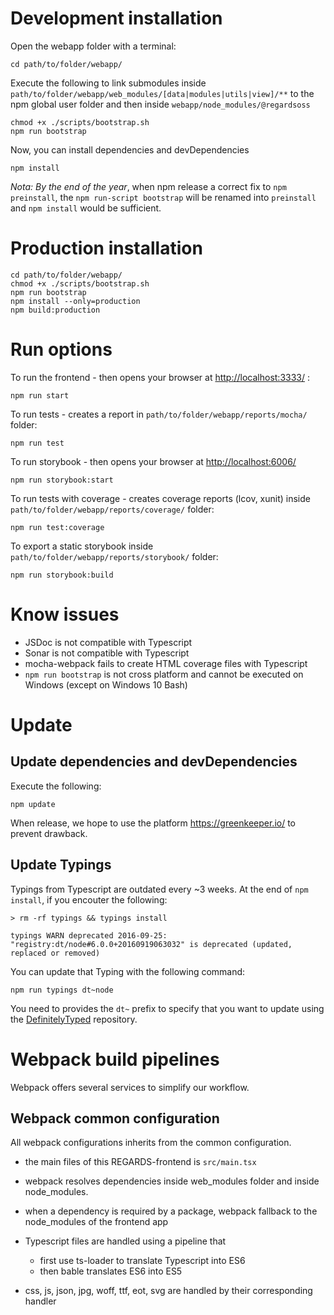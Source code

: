 # Development installation

Open the webapp folder with a terminal:

```
cd path/to/folder/webapp/
```

Execute the following to link submodules inside `path/to/folder/webapp/web_modules/[data|modules|utils|view]/**` to the npm global user folder and then inside `webapp/node_modules/@regardsoss`

```
chmod +x ./scripts/bootstrap.sh
npm run bootstrap
```

Now, you can install dependencies and devDependencies

```
npm install
```

_Nota: By the end of the year_, when npm release a correct fix to `npm preinstall`, the `npm run-script bootstrap` will be renamed into `preinstall` and `npm install` would be sufficient.

# Production installation

```
cd path/to/folder/webapp/
chmod +x ./scripts/bootstrap.sh
npm run bootstrap
npm install --only=production
npm build:production
```

# Run options

To run the frontend - then opens your browser at <http://localhost:3333/> :

```
npm run start
```

To run tests - creates a report in `path/to/folder/webapp/reports/mocha/` folder:

```
npm run test
```

To run storybook - then opens your browser at <http://localhost:6006/>

```
npm run storybook:start
```

To run tests with coverage - creates coverage reports (lcov, xunit) inside `path/to/folder/webapp/reports/coverage/` folder:

```
npm run test:coverage
```

To export a static storybook inside `path/to/folder/webapp/reports/storybook/` folder:

```
npm run storybook:build
```

# Know issues

- JSDoc is not compatible with Typescript
- Sonar is not compatible with Typescript
- mocha-webpack fails to create HTML coverage files with Typescript
- `npm run bootstrap` is not cross platform and cannot be executed on Windows (except on Windows 10 Bash)

# Update

## Update dependencies and devDependencies

Execute the following:

```
npm update
```

When release, we hope to use the platform <https://greenkeeper.io/> to prevent drawback.

## Update Typings

Typings from Typescript are outdated every ~3 weeks. At the end of `npm install`, if you encouter the following:

```
> rm -rf typings && typings install

typings WARN deprecated 2016-09-25: "registry:dt/node#6.0.0+20160919063032" is deprecated (updated, replaced or removed)
```

You can update that Typing with the following command:

```
npm run typings dt~node
```

You need to provides the `dt~` prefix to specify that you want to update using the [DefinitelyTyped](https://github.com/DefinitelyTyped/DefinitelyTyped) repository.

# Webpack build pipelines

Webpack offers several services to simplify our workflow.

## Webpack common configuration

All webpack configurations inherits from the common configuration.

- the main files of this REGARDS-frontend is `src/main.tsx`
- webpack resolves dependencies inside web_modules folder and inside node_modules.
- when a dependency is required by a package, webpack fallback to the node_modules of the frontend app
- Typescript files are handled using a pipeline that

  - first use ts-loader to translate Typescript into ES6
  - then bable translates ES6 into ES5

- css, js, json, jpg, woff, ttf, eot, svg are handled by their corresponding handler
